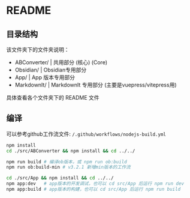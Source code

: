 # README

## 目录结构

该文件夹下的文件夹说明：

- ABConverter/  | 共用部分 (核心) (Core)
- Obsidian/     | Obsidian专用部分
- App/          | App 版本专用部分
- MarkdownIt/   | MarkdownIt 专用部分 (主要是vuepress/vitepress用)

具体查看各个文件夹下的 README 文件

## 编译

可以参考github工作流文件: `/.github/workflows/nodejs-build.yml`

```bash
npm install
cd ./src/ABConverter && npm install && cd ../../

npm run build # 编译ob版本，或 npm run ob:build
npm run ob:build-min # v3.2.1 新增min版本的工作流

cd ./src/App && npm install && cd ../../
npm app:dev   # app版本的开发调试，也可以 cd src/App 后运行 npm run dev
npm app:build # app版本的构建，也可以 cd src/App 后运行 npm run build
```
